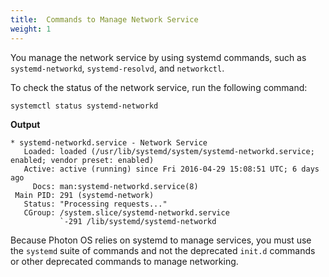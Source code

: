 ```yaml
---
title:  Commands to Manage Network Service
weight: 1
---
```


You manage the network service by using systemd commands, such as `systemd-networkd`, `systemd-resolvd`, and `networkctl`. 

To check the status of the network service, run the following command: 

	systemctl status systemd-networkd

**Output**

	* systemd-networkd.service - Network Service
	   Loaded: loaded (/usr/lib/systemd/system/systemd-networkd.service; enabled; vendor preset: enabled)
	   Active: active (running) since Fri 2016-04-29 15:08:51 UTC; 6 days ago
	     Docs: man:systemd-networkd.service(8)
	 Main PID: 291 (systemd-network)
	   Status: "Processing requests..."
	   CGroup: /system.slice/systemd-networkd.service
	           `-291 /lib/systemd/systemd-networkd

Because Photon OS relies on systemd to manage services, you must use the `systemd` suite of commands and not the deprecated `init.d` commands or other deprecated commands to manage networking. 